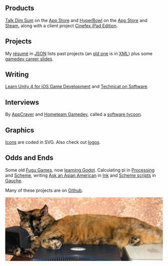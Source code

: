 ## Products

[Talk Dim Sum](talkdimsum) on the [App Store](https://apps.apple.com/us/app/talk-dim-sum/id953929066) and [HyperBowl](hyperbowl) on the [App Store](https://apps.apple.com/us/app/hyperbowl/id344209253?ign-mpt=uo%3D8) and [Steam](https://store.steampowered.com/app/847530/HyperBowl/), along with
a client project [Cinefex iPad Edition](https://apps.apple.com/us/app/cinefex/id512379220).

## Projects

My [résumé](resume) in [JSON](http://jsonresume.org/) lists past projects (an [old one](resumexml) is in [XML](http://github.com/technicat/resumexml)) plus some [gamedev career slides](gamedev-slides).

## Writing

[Learn Unity 4 for iOS Game Development](learnunity) and [Technicat on Software](technicat-on-software).

## Interviews

By [AppCraver](https://www.appcraver.com/phil-chu-talks-about-developing-apps-and-unexpected-successes/) and [Hometeam Gamedev](https://gamedevslikeyou.libsyn.com/phil-chu), called a [software tycoon](https://juhllv.com/software-tycoon-plants-roots-at-juhl/).

## Graphics

[Icons](http://github.com/technicat/icons) are coded in SVG. Also check out [logos](logos).

## Odds and Ends

Some old [Fugu Games](fugugames), now [learning Godot](http://github.com/technicat/learngodot). Calculating pi in [Processing](processing-pi) and [Scheme](http://github.com/technicat/schemish), writing [Ask an Asian American](aaaa) in [Ink](https://www.inklestudios.com/ink/) and [Scheme scripts](http://github.com/technicat/schematic) in [Gauche](https://practical-scheme.net/gauche/index.html).

Many of these projects are on [Github](http://github.com/technicat).

[![catnap](/images/technicat/photo/halfcat.jpg)](https://github.com/technicat)                                            





